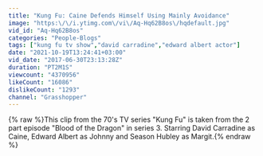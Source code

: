 ```yaml
---
title: "Kung Fu: Caine Defends Himself Using Mainly Avoidance"
image: "https:\/\/i.ytimg.com\/vi\/Aq-Hq62B8os\/hqdefault.jpg"
vid_id: "Aq-Hq62B8os"
categories: "People-Blogs"
tags: ["kung fu tv show","david carradine","edward albert actor"]
date: "2021-10-19T13:24:41+03:00"
vid_date: "2017-06-30T23:13:28Z"
duration: "PT2M1S"
viewcount: "4370956"
likeCount: "16086"
dislikeCount: "1293"
channel: "Grasshopper"
---
```

{% raw %}This clip from the 70's TV series &quot;Kung Fu&quot; is taken from the 2 part episode &quot;Blood of the Dragon&quot; in series 3. Starring David Carradine as Caine, Edward Albert as Johnny and Season Hubley as Margit.{% endraw %}
